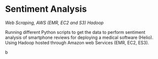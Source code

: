 # Sentiment Analysis
_Web Scraping, AWS (EMR, EC2 and S3) Hadoop_

Running different Python scripts to get the data to perform sentiment analysis of smartphone reviews for deploying a medical software (Helio). Using Hadoop hosted through Amazon web Services (EMR, EC2, ES3).

 b
